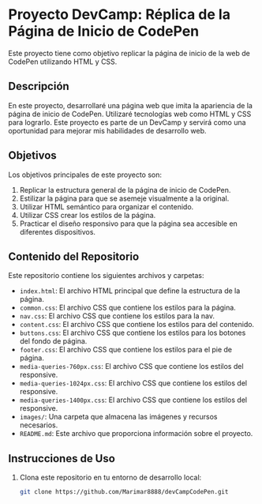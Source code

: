 # Proyecto DevCamp: Réplica de la Página de Inicio de CodePen

Este proyecto tiene como objetivo replicar la página de inicio de la web de CodePen utilizando HTML y CSS.

## Descripción

En este proyecto, desarrollaré una página web que imita la apariencia de la página de inicio de CodePen. Utilizaré tecnologías web como HTML y CSS para lograrlo. Este proyecto es parte de un DevCamp y servirá como una oportunidad para mejorar mis habilidades de desarrollo web.

## Objetivos

Los objetivos principales de este proyecto son:

1. Replicar la estructura general de la página de inicio de CodePen.
2. Estilizar la página para que se asemeje visualmente a la original.
3. Utilizar HTML semántico para organizar el contenido.
4. Utilizar CSS crear los estilos de la página.
5. Practicar el diseño responsivo para que la página sea accesible en diferentes dispositivos.

## Contenido del Repositorio

Este repositorio contiene los siguientes archivos y carpetas:

- `index.html`: El archivo HTML principal que define la estructura de la página.
- `common.css`: El archivo CSS que contiene los estilos para la página.
- `nav.css`: El archivo CSS que contiene los estilos para la nav.
- `content.css`: El archivo CSS que contiene los estilos para del contenido.
- `buttons.css`: El archivo CSS que contiene los estilos para los botones del fondo de página.
- `footer.css`: El archivo CSS que contiene los estilos para el pie de página.
- `media-queries-760px.css`: El archivo CSS que contiene los estilos del responsive.
- `media-queries-1024px.css`: El archivo CSS que contiene los estilos del responsive.
- `media-queries-1400px.css`: El archivo CSS que contiene los estilos del responsive.
- `images/`: Una carpeta que almacena las imágenes y recursos necesarios.
- `README.md`: Este archivo que proporciona información sobre el proyecto.

## Instrucciones de Uso

1. Clona este repositorio en tu entorno de desarrollo local:

   ```bash
   git clone https://github.com/Marimar8888/devCampCodePen.git
